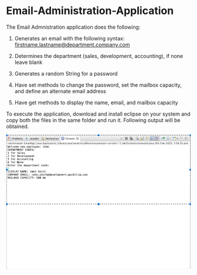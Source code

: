 # Email-Administration-Application

The Email Admnistration application does the following:

1. Generates an email with the following syntax: firstname.lastname@department.company.com

2. Determines the department (sales, development, accounting), if none leave blank

3. Generates a random String for a password

4. Have set methods to change the password, set the mailbox capacity, and define an alternate
email address

5. Have get methods to display the name, email, and mailbox capacity


To execute the application, download and install eclipse on your system and copy both the files in the same folder and run it.
Following output will be obtained.

![](ss.png)
